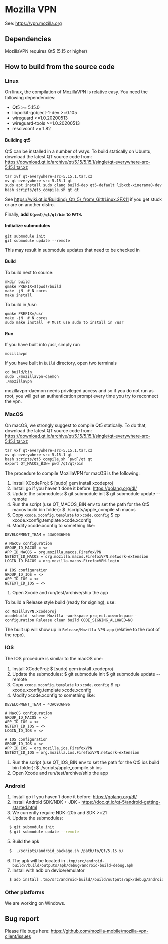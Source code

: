 # Mozilla VPN

See: https://vpn.mozilla.org

## Dependencies

MozillaVPN requires Qt5 (5.15 or higher)

## How to build from the source code

### Linux

On linux, the compilation of MozillaVPN is relative easy. You need the
following dependencies:

- Qt5 >= 5.15.0
- libpolkit-gobject-1-dev >=0.105
- wireguard >=1.0.20200513
- wireguard-tools >=1.0.20200513
- resolvconf >= 1.82

#### Building qt5

Qt5 can be installed in a number of ways. To build statically on Ubuntu, download the latest QT source code from:
https://download.qt.io/archive/qt/5.15/5.15.1/single/qt-everywhere-src-5.15.1.tar.xz

```
tar xvf qt-everywhere-src-5.15.1.tar.xz
mv qt-everywhere-src-5.15.1 qt
sudo apt install sudo clang build-dep qt5-default libxcb-xinerama0-dev
bash scripts/qt5_compile.sh qt qt
```

See https://wiki.qt.io/Building\_Qt\_5\_from\_Git#Linux.2FX11 if you get stuck or are on another distro.

Finally, **add `$(pwd)/qt/qt/bin` to `PATH`.**

#### Initialize submodules

```
git submodule init
git submodule update --remote
```

This may result in submodule updates that need to be checked in

#### Build

To build next to source:

```
mkdir build
qmake PREFIX=$(pwd)/build
make -jN  # N cores
make install
```

To build in /usr:

```
qmake PREFIX=/usr
make -jN  # N cores
sudo make install  # Must use sudo to install in /usr
```

#### Run

If you have built into /usr, simply run

```
mozillavpn
```

If you have built in `build` directory, open two terminals

```
cd build/bin
sudo ./mozillavpn-daemon
./mozillavpn
```

mozillavpn-daemon needs privileged access and so if you do not run as root, you will get an authentication prompt every time you try to reconnect the vpn.


### MacOS

On macOS, we strongly suggest to compile Qt5 statically. To do that, download the latest QT source code from: https://download.qt.io/archive/qt/5.15/5.15.1/single/qt-everywhere-src-5.15.1.tar.xz

```
tar vxf qt-everywhere-src-5.15.1.tar.xz
mv qt-everywhere-src-5.15.1 qt
bash scripts/qt5_compile.sh `pwd`/qt qt
export QT_MACOS_BIN=`pwd`/qt/qt/bin
```

The procedure to compile MozillaVPN for macOS is the following:

1. Install XCodeProj:
  $ [sudo] gem install xcodeproj
1. Install go if you haven't done it before: https://golang.org/dl/
1. Update the submodules:
  $ git submodule init
  $ git submodule update --remote
1. Run the script (use QT\_MACOS\_BIN env to set the path for the Qt5 macos build bin folder):
  $ ./scripts/apple\_compile.sh macos
1. Copy `xcode.xconfig.template` to `xcode.xconfig`
  $ cp xcode.xconfig.template xcode.xconfig
1. Modify xcode.xconfig to something like:
```
DEVELOPMENT_TEAM = 43AQ936H96

# MacOS configuration
GROUP_ID_MACOS = <>
APP_ID_MACOS = org.mozilla.macos.FirefoxVPN
NETEXT_ID_MACOS = org.mozilla.macos.FirefoxVPN.network-extension
LOGIN_ID_MACOS = org.mozilla.macos.FirefoxVPN.login

# IOS configuration
GROUP_ID_IOS = <>
APP_ID_IOS = <>
NETEXT_ID_IOS = <>
```
1. Open Xcode and run/test/archive/ship the app

To build a Release style build (ready for signing), use:
```
cd MozillaVPN.xcodeproj
xcodebuild -scheme Mozilla -workspace project.xcworkspace -configuration Release clean build CODE_SIGNING_ALLOWED=NO
```

The built up will show up in `Release/Mozilla VPN.app` (relative to the root of the repo).

### IOS

The IOS procedure is similar to the macOS one:
1. Install XCodeProj:
  $ [sudo] gem install xcodeproj
1. Update the submodules:
  $ git submodule init
  $ git submodule update --remote
1. Copy `xcode.xconfig.template` to `xcode.xconfig`
  $ cp xcode.xconfig.template xcode.xconfig
1. Modify xcode.xconfig to something like:
```
DEVELOPMENT_TEAM = 43AQ936H96

# MacOS configuration
GROUP_ID_MACOS = <>
APP_ID_IOS = <>
NETEXT_ID_IOS = <>
LOGIN_ID_IOS = <>

# IOS configuration
GROUP_ID_IOS = <>
APP_ID_IOS = org.mozilla.ios.FirefoxVPN
NETEXT_ID_IOS = org.mozilla.ios.FirefoxVPN.network-extension
```
1. Run the script (use QT\_IOS\_BIN env to set the path for the Qt5 ios build bin folder):
  $ ./scripts/apple\_compile.sh ios
1. Open Xcode and run/test/archive/ship the app

### Android 

1. Install go if you haven't done it before: https://golang.org/dl/
2. Install Android SDK/NDK + JDK - https://doc.qt.io/qt-5/android-getting-started.html
3. We currently require NDK r20b and SDK >=21
4. Update the submodules:
```bash 
  $ git submodule init
  $ git submodule update --remote
```

5. Build the apk
```bash 
  $  ./scripts/android_package.sh /path/to/Qt/5.15.x/
```
6. The apk will be located in ```.tmp/src/android-build//build/outputs/apk/debug/android-build-debug.apk```
7. Install with adb on device/emulator
```bash
  $ adb install .tmp/src/android-build//build/outputs/apk/debug/android-build-debug.apk
```

### Other platforms

We are working on Windows.

## Bug report

Please file bugs here: https://github.com/mozilla-mobile/mozilla-vpn-client/issues
